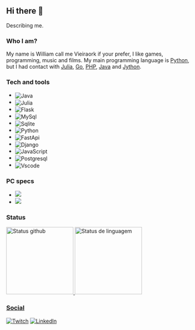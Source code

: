 ## Hi there 👋

Describing me.

### Who I am?

My name is William call me Vieiraork if your prefer, I like games, programming, music and films. My main programming language is [Python](https://www.python.org/), but I had contact with [Julia](https://julialang.org/), [Go](https://golang.org/), [PHP](https://www.php.net/), [Java](https://www.oracle.com/java/technologies/downloads/) and [Jython](https://www.jython.org/).

### Tech and tools
   
   - <img align="center" src="https://img.shields.io/badge/Java-ED8B00?style=for-the-badge&logo=java&logoColor=white" alt="Java">
   - <img align="center" src="https://img.shields.io/badge/Julia-9558B2?style=for-the-badge&logo=julia&logoColor=white" alt="Julia">
   - <img align="center" src="https://img.shields.io/badge/Flask-000000?style=for-the-badge&logo=flask&logoColor=white" alt="Flask">
   - <img align="center" src="https://img.shields.io/badge/MySQL-005C84?style=for-the-badge&logo=mysql&logoColor=white" alt="MySql">
   - <img align="center" src="https://img.shields.io/badge/SQLite-07405E?style=for-the-badge&logo=sqlite&logoColor=white" alt="Sqlite">
   - <img align="center" src="https://img.shields.io/badge/Python-FFD43B?style=for-the-badge&logo=python&logoColor=darkgreen" alt="Python">
   - <img align="center" src="https://img.shields.io/badge/fastapi-109989?style=for-the-badge&logo=FASTAPI&logoColor=white" alt="FastApi">
   - <img align="center" src="https://img.shields.io/badge/Django-092E20?style=for-the-badge&logo=django&logoColor=green" alt="Django">
   - <img align="center" src="https://img.shields.io/badge/JavaScript-323330?style=for-the-badge&logo=javascript&logoColor=F7DF1E" alt="JavaScript">
   - <img align="center" src="https://img.shields.io/badge/PostgreSQL-316192?style=for-the-badge&logo=postgresql&logoColor=white" alt="Postgresql"> 
   - <img align="center" src="https://img.shields.io/badge/Visual_Studio_Code-0078D4?style=for-the-badge&logo=visual%20studio%20code&logoColor=white" alt="Vscode">


### PC specs

   - <img src="https://img.shields.io/badge/AMD-FX_4300-ED1C24?style=for-the-badge&logo=amd&logoColor=white">
   - <img src="https://img.shields.io/badge/AMD-Radeon_R7_370-ED1C24?style=for-the-badge&logo=amd&logoColor=white">

### Status

<div style="display: flex; flex-direction: column;">
    <a href="https://beacons.ia/Vieiraork" >
    <img height="180em" src="https://github-readme-stats.vercel.app/api?username=Vieiraork&show_icons=true&theme=dracula&include_all_commits=true&count_private=true" alt="Status github">
    <img height="180em" src="https://github-readme-stats.vercel.app/api/top-langs/?username=Vieiraork&layout=compact&langs_count=16&theme=dracula" alt="Status de linguagem">
</div>
  
### Social
    
<div class="social">
  <a href="https://www.twitch.tv/vieiraork"><img src="https://img.shields.io/badge/Twitch-9146FF?style=for-the-badge&logo=twitch&logoColor=white" alt="Twitch"></a>
  <a href="https://www.linkedin.com/in/william-vieira-ba4503160/"><img src="https://img.shields.io/badge/LinkedIn-0077B5?style=for-the-badge&logo=linkedin&logoColor=white" alt="LinkedIn"></a>
</div>
